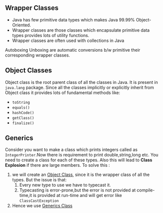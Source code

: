 ## Wrapper Classes
- Java has few primitive data types which makes Java 99.99% Object-Oriented.
- Wrapper classes are those classes which encapsulate primitive data types provides lots of utility functions.
- Wrapper classes are often used with collections in Java

Autoboxing Unboxing are automatic conversions b/w primitive their corresponding wrapper classes.

## Object Classes
Object class is the root parent class of all the classes in Java. It is present in `java.lang` package.
Since all the classes implicitly or explicitly inherit from Object class it provides lots of fundamental methods like:
- `toString`
- `equals()`
- `hashCode()`
- `getClass()`
- `finalize()`


## Generics
Consider you want to make a class which prints integers called as `IntegerPrinter`.Now there is requirement to print
double,string,long etc.
You need to create a class for each of these types. Also this will lead to **Class Explosion** if there are large
members.
To solve this :
1. we will create an [Object Class](/code/Advance/Generics/ObjectClass/Main.java), since it is the wrapper class of all the types.
But the issue is that:
   1. Every new type to use we have to typecast it.
   2. Typecasting is error-prone,but the error is not provided at compile-time,it is provided at run-time and will get
   error like `ClassCastException`
2. Hence we use [Generics Class](/code/Advance/Generics/GenericClass/Main.java)